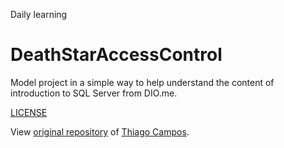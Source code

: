 Daily learning

# DeathStarAccessControl

Model project in a simple way to help understand the content of introduction to SQL Server from DIO.me.

[LICENSE](/LICENSE)

View [original repository](https://github.com/ThiagoAcam/ControleAcessoEstrelaDaMorte) of [Thiago Campos](https://github.com/ThiagoAcam).

